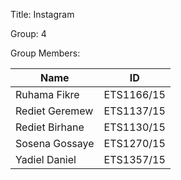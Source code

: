 Title: Instagram 

Group: 4

Group Members:

| Name                | ID             |  
|---------------------|----------------|  
| Ruhama Fikre        | ETS1166/15     |  
| Rediet Geremew      | ETS1137/15     |  
| Rediet Birhane      | ETS1130/15     |  
| Sosena Gossaye      | ETS1270/15     |  
| Yadiel Daniel       | ETS1357/15     |
